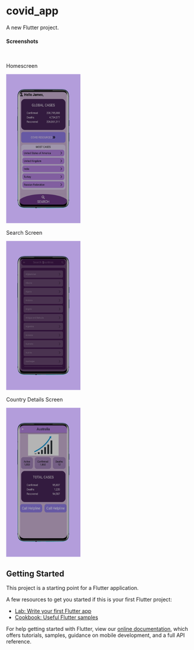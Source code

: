 # covid_app

A new Flutter project.
<h4>Screenshots</h4>
<br>

<p>Homescreen</p>
<img src = "Screenshots/screen1.png" width="200" height="400">
<p>Search Screen</p>
<img src = "Screenshots/screen2.png" width="200" height="400">
<p> Country Details Screen </p>
<img src = "Screenshots/screen3.png" width="200" height="400">

## Getting Started

This project is a starting point for a Flutter application.

A few resources to get you started if this is your first Flutter project:

- [Lab: Write your first Flutter app](https://flutter.dev/docs/get-started/codelab)
- [Cookbook: Useful Flutter samples](https://flutter.dev/docs/cookbook)

For help getting started with Flutter, view our
[online documentation](https://flutter.dev/docs), which offers tutorials,
samples, guidance on mobile development, and a full API reference.
